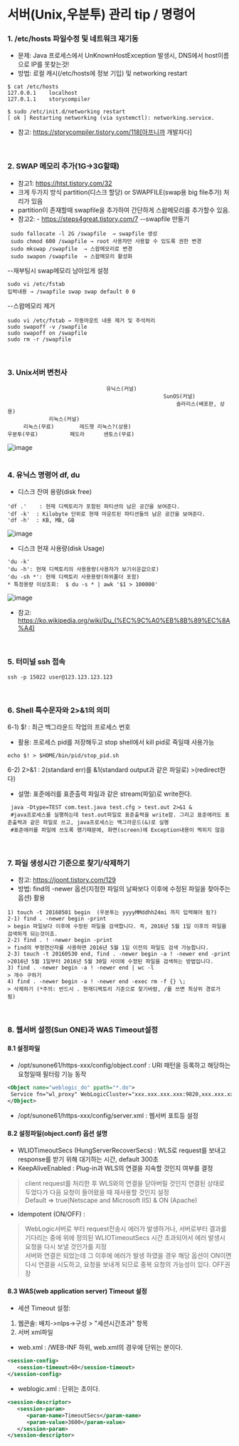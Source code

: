 # 서버(Unix,우분투) 관리 tip / 명령어  

### 1. /etc/hosts 파일수정 및 네트워크 재기동
- 문제: Java 프로세스에서 UnKnownHostException 발생시, DNS에서 host이름으로 IP를 못찾는것!
- 방법: 로컬 캐시(/etc/hosts에 정보 기입) 및 networking restart
```
$ cat /etc/hosts
127.0.0.1    localhost
127.0.1.1    storycompiler
```
```
$ sudo /etc/init.d/networking restart
[ ok ] Restarting networking (via systemctl): networking.service.
```
- 참고: https://storycompiler.tistory.com/118[아프니까 개발자다]  
<br>

### 2. SWAP 메모리 추가(1G->3G할때)
- 참고1: https://htst.tistory.com/32
- 크게 두가지 방식 partition(디스크 할당) or SWAPFILE(swap용 big file추가) 처리가 있음
- partition이 존재할때 swapfile을 추가하여 간단하게 스왑메모리를 추가할수 있음.
- 참고2: - https://steps4great.tistory.com/7
--swapfile 만들기
```
 sudo fallocate -l 2G /swapfile  → swapfile 생성
 sudo chmod 600 /swapfile → root 사용자만 사용할 수 있도록 권한 변경
 sudo mkswap /swapfile  → 스왑메모리로 변경
 sudo swapon /swapfile  → 스왑메모리 활성화
```
--재부팅시 swap메모리 남아있게 설정
```
sudo vi /etc/fstab
입력내용 → /swapfile swap swap default 0 0
```
--스왑메모리 제거
```
sudo vi /etc/fstab → 자동마운트 내용 제거 및 주석처리
sudo swapoff -v /swapfile
sudo swapoff on /swapfile
sudo rm -r /swapfile
```
<br>

### 3. Unix서버 변천사
```
                               유닉스(커널)
                                                 SunOS(커널)
                                                     솔라리스(배포판, 상용)
             리눅스(커널)
     리눅스(무료)        레드헷 리눅스?(상용)
우분투(무료)          페도라      센토스(무료)
```
![image](https://user-images.githubusercontent.com/45334819/72932695-9828dd80-3da3-11ea-99b6-4e9f8a50b310.png)  
<br>

### 4. 유닉스 명령어 df, du 
- 디스크 잔여 용량(disk free)
```
'df .'    : 현재 디렉토리가 포함된 파티션의 남은 공간을 보여준다.
'df -k'  : Kilobyte 단위로 현재 마운트된 파티션들의 남은 공간을 보여준다.
'df -h'  : KB, MB, GB
```
![image](https://user-images.githubusercontent.com/45334819/73023593-3635aa00-3e6f-11ea-9642-28f6d4131a6f.png)

- 디스크 현재 사용량(disk Usage)
```
'du -k'
'du -h': 현재 디렉토리의 사용용량(사용자가 보기쉬운값으로)
'du -sh *': 현재 디렉토리 사용용량(하위폴더 포함)
* 특정용량 이상조회:  $ du -s * | awk '$1 > 100000'
```
![image](https://user-images.githubusercontent.com/45334819/73023620-48174d00-3e6f-11ea-856d-a4c413b09249.png)
- 참고: https://ko.wikipedia.org/wiki/Du_(%EC%9C%A0%EB%8B%89%EC%8A%A4)  
<br>

### 5. 터미널 ssh 접속
```
ssh -p 15022 user@123.123.123.123
```
<br>

### 6. Shell 특수문자와 2>&1의 의미
6-1) $! : 최근 백그라운드 작업의 프로세스 번호
- 활용: 프로세스 pid를 저장해두고 stop shell에서 kill pid로 죽일때 사용가능
```
echo $! > $HOME/bin/pid/stop_pid.sh
```
6-2) 2>&1 : 2(standard err)를 &1(standard output과 같은 파일로) >(redirect한다) 
- 설명: 표준에러를 표준출력 파일과 같은 stream(파일)로 write한다.
```
 java -Dtype=TEST com.test.java test.cfg > test.out 2>&1 &  
 #java프로세스를 실행하는데 test.out파일로 표준출력을 write함. 그리고 표준에러도 표준출력과 같은 파일로 쓰고, java프로세스는 백그라운드(&)로 실행 
 #표준에러를 파일에 쓰도록 했기때문에, 화면(screen)에 Exception내용이 찍히지 않음  
```
<br>

### 7. 파일 생성시간 기준으로 찾기/삭제하기
- 참고: https://joont.tistory.com/129
- 방법: find의 -newer 옵션(지정한 파일의 날짜보다 이후에 수정된 파일을 찾아주는 옵션) 활용  
```
1) touch -t 20160501 begin  (우분투는 yyyyMMddhh24mi 까지 입력해야 됨?)
2-1) find . -newer begin -print
> begin 파일보다 이후에 수정된 파일을 검색합니다. 즉, 2016년 5월 1일 이후의 파일을 검색하게 되는것이죠.
2-2) find . ! -newer begin -print
> find의 부정연산자를 사용하면 2016년 5월 1일 이전의 파일도 검색 가능합니다.
2-3) touch -t 20160530 end, find . -newer begin -a ! -newer end -print
>2016년 5월 1일부터 2016년 5월 30일 사이에 수정된 파일을 검색하는 방법입니다.
3) find . -newer begin -a ! -newer end | wc -l
> 개수 구하기
4) find . -newer begin -a ! -newer end -exec rm -f {} \;
> 삭제하기 (*주의: 반드시 . 현재디렉토리 기준으로 찾기바람, /를 쓰면 최상위 경로가 됨)  
```
<br>  

### 8. 웹서버 설정(Sun ONE)과 WAS Timeout설정
#### 8.1 설정파일
- /opt/sunone61/https-xxx/config/object.conf : URI 패턴을 등록하고 해당하는 요청일때 필터링 기능 동작  
``` xml
<Object name="weblogic_do" ppath="*.do">
 Service fn="wl_proxy" WebLogicCluster="xxx.xxx.xxx.xxx:9820,xxx.xxx.xxx.xxx:9820" DynamicServerList="OFF" Idempotent="ON" WLIOTimeoutSecs="3600" KeepAliveEnabled="false" CookieName="NLPS_ADMIN_JSESSIONID"
</Object>
```
- /opt/sunone61/https-xxx/config/server.xml : 웹서버 포트등 설정  
#### 8.2 설정파일(object.conf) 옵션 설명  
- WLIOTimeoutSecs (HungServerRecoverSecs) : WLS로 request를 보내고 response를 받기 위해 대기하는 시간, default 300초  
- KeepAliveEnabled : Plug-in과 WLS의 연결을 지속할 것인지 여부를 결정  
> client request를 처리한 후 WLS와의 연결을 닫아버릴 것인지 연결된 상태로 두었다가 다음 요청이 들어왔을 때 재사용할 것인지 설정  
> Default => true(Netscape and Microsoft IIS) & ON (Apache)  
- Idempotent (ON/OFF) : 
> WebLogic서버로 부터 request전송시 에러가 발생하거나, 서버로부터 결과를 기다리는 중에 위에 정의된 WLIOTimeoutSecs 시간 초과되어서 에러 발생시 요청을 다시 보낼 것인가를 지정  
> 서버와 연결은 되었는데 그 이후에 에러가 발생 하였을 경우 해당 옵션이 ON이면 다시 연결을 시도하고, 요청을 보내게 되므로 중복 요청의 가능성이 있다. OFF권장  
#### 8.3 WAS(web application server) Timeout 설정  
- 세션 Timeout 설정: 
1) 웹콘솔: 배치->nlps->구성 >  "세션시간초과" 항목
2) 서버 xml파일
- web.xml : /WEB-INF 하위, web.xml의 경우에 단위는 분이다.  
``` xml
<session-config>
   <session-timeout>60</session-timeout>
</session-config>
```
- weblogic.xml : 단위는 초이다.  
``` xml 
<session-descriptor>
   <session-param>
      <param-name>TimeoutSecs</param-name>
      <param-value>3600</param-value>
   </session-param>
</session-descriptor>
```


